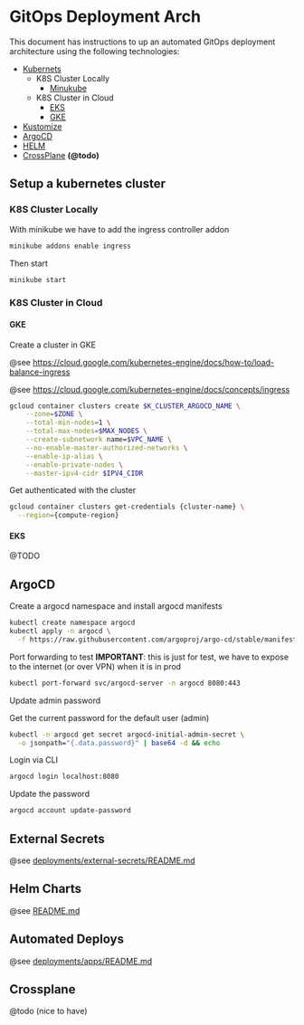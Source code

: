 # GitOps Deployment Arch

This document has instructions to up an automated GitOps deployment architecture using the following technologies:

- [Kubernets](https://kubernetes.io/)
    - K8S Cluster Locally
        - [Minukube](https://minikube.sigs.k8s.io/docs/start/)
    - K8S Cluster in Cloud
        - [EKS](https://aws.amazon.com/eks/)
        - [GKE](https://cloud.google.com/kubernetes-engine)
- [Kustomize](https://kustomize.io/)
- [ArgoCD](https://argoproj.github.io/)
- [HELM](https://helm.sh/)
- [CrossPlane](https://www.crossplane.io/) **(@todo)**

## Setup a kubernetes cluster

### K8S Cluster Locally

With minikube we have to add the ingress controller addon

```bash
minikube addons enable ingress
```

Then start
```bash
minikube start
```

### K8S Cluster in Cloud

#### GKE
Create a cluster in GKE

@see https://cloud.google.com/kubernetes-engine/docs/how-to/load-balance-ingress

@see https://cloud.google.com/kubernetes-engine/docs/concepts/ingress

```bash
gcloud container clusters create $K_CLUSTER_ARGOCD_NAME \
    --zone=$ZONE \
    --total-min-nodes=1 \
    --total-max-nodes=$MAX_NODES \
    --create-subnetwork name=$VPC_NAME \
    --no-enable-master-authorized-networks \
    --enable-ip-alias \
    --enable-private-nodes \
    --master-ipv4-cidr $IPV4_CIDR
```

Get authenticated with the cluster

```bash
gcloud container clusters get-credentials {cluster-name} \
  --region={compute-region}
```
#### EKS

@TODO

## ArgoCD

Create a argocd namespace and install argocd manifests

```bash
kubectl create namespace argocd
kubectl apply -n argocd \
  -f https://raw.githubusercontent.com/argoproj/argo-cd/stable/manifests/install.yaml
```

Port forwarding to test
**IMPORTANT**: this is just for test, we have to expose to the internet (or over VPN) when it is in prod

```bash
kubectl port-forward svc/argocd-server -n argocd 8080:443
```

Update admin password

Get the current password for the default user (admin)

```bash
kubectl -n argocd get secret argocd-initial-admin-secret \
  -o jsonpath="{.data.password}" | base64 -d && echo
```

Login via CLI

```bash
argocd login localhost:8080
```

Update the password

```bash
argocd account update-password
```

## External Secrets

@see [deployments/external-secrets/README.md](https://github.com/Gaia-Dynamics/deployment/blob/main/deployments/external-secrets/README.md)

## Helm Charts

@see [README.md](https://github.com/Gaia-Dynamics/deployment/blob/main/README.md)

## Automated Deploys

@see [deployments/apps/README.md](https://github.com/Gaia-Dynamics/deployment/blob/main/deployments/apps/README.md)

## Crossplane

@todo (nice to have)
